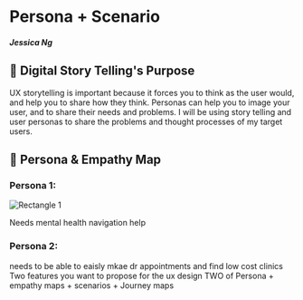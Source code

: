 # Persona + Scenario 
##### Jessica Ng 

## 📖 Digital Story Telling's Purpose
UX storytelling is important because it forces you to think as the user would, and help you to share how they think. Personas can help you to image your user, and to share their needs and problems. I will be using story telling and user personas to share the problems and thought processes of my target users. 

## 👤 Persona & Empathy Map
### Persona 1:


![Rectangle 1](https://user-images.githubusercontent.com/91767108/138033656-f9893faf-b63b-47a7-8ff5-f16da9507182.jpg) 



Needs mental health navigation help
### Persona 2:
needs to be able to eaisly mkae dr appointments and find low cost clinics
Two features you want to propose for the ux design
TWO of Persona + empathy maps + scenarios + Journey maps 
